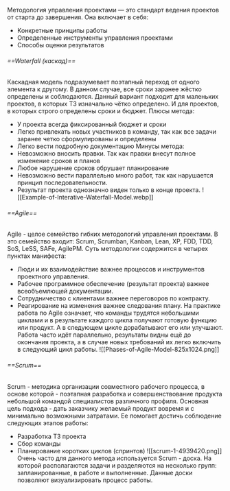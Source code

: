 Методология управления проектами — это стандарт ведения проектов от старта до завершения. Она включает в себя:
- Конкретные принципы работы 
- Определенные инструменты управления проектами
- Способы оценки результатов
###### ==Waterfall (каскад)==
Каскадная модель подразумевает поэтапный переход от одного элемента к другому. В данном случае, все сроки заранее жёстко определены и соблюдаются. Данный вариант подходит для маленьких проектов, в которых ТЗ изначально чётко определено. И для проектов, в которых строго определены сроки и бюджет.
Плюсы метода:
- У проекта всегда фиксированный бюджет и сроки
- Легко привлекать новых участников в команду, так как все задачи заранее четко сформулированы и определены
- Легко вести подробную документацию
Минусы метода:
- Невозможно вносить правки. Так как правки внесут полное изменение сроков и планов
- Любое нарушение сроков обрушает планирование
- Невозможно вести параллельно много работ, так как нарушается принцип последовательности.
- Результат проекта однозначно виден только в конце проекта.
![[Example-of-Interative-Waterfall-Model.webp]]
###### ==Agile==
Agile - целое семейство гибких методологий управления проектами. В это семейство входит: Scrum, Scrumban, Kanban, Lean, XP, FDD, TDD, SoS, LeSS, SAFe, AgilePM.
Суть методологии содержится в четырех пунктах манифеста:
- Люди и их взаимодействие важнее процессов и инструментов проектного управления.
- Рабочее программное обеспечение (результат проекта) важнее всеобъемлющей документации.
- Сотрудничество с клиентами важнее переговоров по контракту.
- Реагирование на изменения важнее следования плану.
На практике работа по Agile означает, что команды трудятся небольшими циклами и в результате каждого цикла получают готовую функцию или продукт. А в следующем цикле дорабатывают его или улучшают. Работа часто идёт параллельно, результаты видны ещё до окончания проекта, а в случае новых требований их легко включить в следующий цикл работы.
![[Phases-of-Agile-Model-825x1024.png]]
###### ==Scrum==
Scrum - методика организации совместного рабочего процесса, в основе которой - поэтапная разработка и совершенствование продукта небольшой командой специалистов различного профиля.
Основная цель подхода - дать заказчику желаемый продукт вовремя и с минимально возможными затратами. Ее помогает достичь соблюдение следующих этапов работы:
- Разработка ТЗ проекта
- Сбор команды 
- Планирование коротких циклов (спринтов)
![[scrum-1-4939420.png]]
Очень часто для данного метода используется Scrum - доска. На которой располагаются задачи и разделяются на несколько групп: запланированные, в работе и выполненные. Данные доски позволяют визуализировать процесс работы.